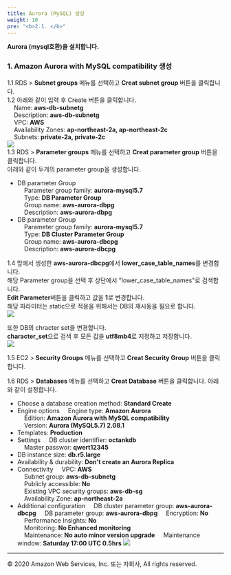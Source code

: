 ```yaml
---
title: Aurora (MySQL) 생성
weight: 10
pre: "<b>2.1. </b>"
---
```


**Aurora (mysql호환)을 설치합니다.**

### 1. Amazon Aurora with MySQL compatibility 생성   
1.1 RDS > **Subnet groups** 메뉴를 선택하고 **Creat subnet group** 버튼을 클릭합니다.  
1.2 아래와 같이 입력 후 Create 버튼을 클릭합니다.  
&nbsp;&nbsp;&nbsp;&nbsp;Name: **aws-db-subnetg**  
&nbsp;&nbsp;&nbsp;&nbsp;Description: **aws-db-subnetg**  
&nbsp;&nbsp;&nbsp;&nbsp;VPC: **AWS**  
&nbsp;&nbsp;&nbsp;&nbsp;Availability Zones: **ap-northeast-2a, ap-northeast-2c**  
&nbsp;&nbsp;&nbsp;&nbsp;Subnets: **private-2a, private-2c**  
![](/OracleMigrationHoL/images/lab2/rds_subnetg.png#center)  
1.3 RDS > **Parameter groups** 메뉴를 선택하고 **Creat parameter group** 버튼을 클릭합니다.  
아래와 같이 두개의 parameter group을 생성합니다.  
 * DB parameter Group  
&nbsp;&nbsp;&nbsp;&nbsp;Parameter group family: **aurora-mysql5.7**  
&nbsp;&nbsp;&nbsp;&nbsp;Type: **DB Parameter Group**  
&nbsp;&nbsp;&nbsp;&nbsp;Group name: **aws-aurora-dbpg**  
&nbsp;&nbsp;&nbsp;&nbsp;Description: **aws-aurora-dbpg**  
 * DB parameter Group  
&nbsp;&nbsp;&nbsp;&nbsp;Parameter group family: **aurora-mysql5.7**  
&nbsp;&nbsp;&nbsp;&nbsp;Type: **DB Cluster Parameter Group**  
&nbsp;&nbsp;&nbsp;&nbsp;Group name: **aws-aurora-dbcpg**  
&nbsp;&nbsp;&nbsp;&nbsp;Description: **aws-aurora-dbcpg**  

1.4 앞에서 생성한 **aws-aurora-dbcpg**에서 **lower_case_table_names**를 변경합니다.  
해당 Parameter group을 선택 후 상단에서 "lower_case_table_names"로 검색합니다.    
**Edit Parameter**버튼을 클릭하고 값을 **1**로 변경합니다.  
해당 파라미터는 static으로 적용을 위해서는 DB의 재시동을 필요로 합니다.  
![](/OracleMigrationHoL/images/lab2/rds_pg.png#center) 

또한 DB의 chracter set을 변경합니다.  
**character_set**으로 검색 후 모든 값을 **utf8mb4**로 지정하고 저장합니다.  
![](/OracleMigrationHoL/images/lab2/rds_pg_2.png#center) 

1.5 EC2 > **Security Groups** 메뉴를 선택하고 **Creat Security Group** 버튼을 클릭합니다.


1.6 RDS > **Databases** 메뉴를 선택하고 **Creat Database** 버튼을 클릭합니다.
아래와 같이 설정합니다.
 * Choose a database creation method: **Standard Create**  
 * Engine options
&nbsp;&nbsp;&nbsp;&nbsp;Engine type: **Amazon Aurora**  
&nbsp;&nbsp;&nbsp;&nbsp;Edition: **Amazon Aurora with MySQL compatibility**  
&nbsp;&nbsp;&nbsp;&nbsp;Version: **Aurora (MySQL5.7) 2.08.1**  
 * Templates: **Production**  
 * Settings
&nbsp;&nbsp;&nbsp;&nbsp;DB cluster identifier: **octankdb**  
&nbsp;&nbsp;&nbsp;&nbsp;Master passwor: **qwert12345**  
 * DB instance size: **db.r5.large**   
 * Availability & durability: **Don't create an Aurora Replica**   
 * Connectivity
&nbsp;&nbsp;&nbsp;&nbsp;VPC: **AWS**  
&nbsp;&nbsp;&nbsp;&nbsp;Subnet group: **aws-db-subnetg**  
&nbsp;&nbsp;&nbsp;&nbsp;Publicly accessible: **No**  
&nbsp;&nbsp;&nbsp;&nbsp;Existing VPC security groups: **aws-db-sg**  
&nbsp;&nbsp;&nbsp;&nbsp;Availability Zone: **ap-northeast-2a** 
 * Additional configuration
&nbsp;&nbsp;&nbsp;&nbsp;DB cluster parameter group: **aws-aurora-dbcpg** 
&nbsp;&nbsp;&nbsp;&nbsp;DB parameter group: **aws-aurora-dbpg** 
&nbsp;&nbsp;&nbsp;&nbsp;Encryption: **No**  
&nbsp;&nbsp;&nbsp;&nbsp;Performance Insights: **No**  
&nbsp;&nbsp;&nbsp;&nbsp;Monitoring: **No Enhanced monitoring**  
&nbsp;&nbsp;&nbsp;&nbsp;Maintenance: **No auto minor version upgrade** 
&nbsp;&nbsp;&nbsp;&nbsp;Maintenance window: **Saturday 17:00 UTC 0.5hrs** 
![](/OracleMigrationHoL/images/lab2/rds.png#center)  


---
© 2020 Amazon Web Services, Inc. 또는 자회사, All rights reserved.
